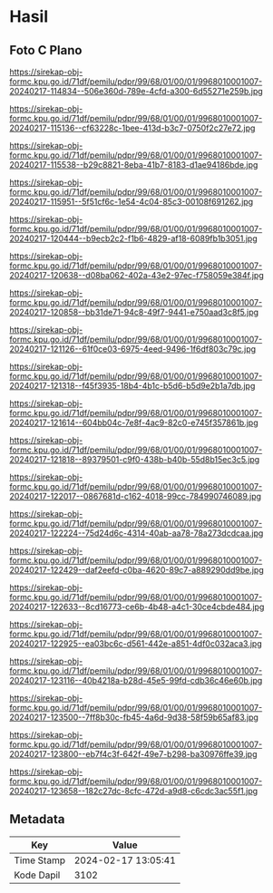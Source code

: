# Hasil

## Foto C Plano

https://sirekap-obj-formc.kpu.go.id/71df/pemilu/pdpr/99/68/01/00/01/9968010001007-20240217-114834--506e360d-789e-4cfd-a300-6d55271e259b.jpg

https://sirekap-obj-formc.kpu.go.id/71df/pemilu/pdpr/99/68/01/00/01/9968010001007-20240217-115136--cf63228c-1bee-413d-b3c7-0750f2c27e72.jpg

https://sirekap-obj-formc.kpu.go.id/71df/pemilu/pdpr/99/68/01/00/01/9968010001007-20240217-115538--b29c8821-8eba-41b7-8183-d1ae94186bde.jpg

https://sirekap-obj-formc.kpu.go.id/71df/pemilu/pdpr/99/68/01/00/01/9968010001007-20240217-115951--5f51cf6c-1e54-4c04-85c3-00108f691262.jpg

https://sirekap-obj-formc.kpu.go.id/71df/pemilu/pdpr/99/68/01/00/01/9968010001007-20240217-120444--b9ecb2c2-f1b6-4829-af18-6089fb1b3051.jpg

https://sirekap-obj-formc.kpu.go.id/71df/pemilu/pdpr/99/68/01/00/01/9968010001007-20240217-120638--d08ba062-402a-43e2-97ec-f758059e384f.jpg

https://sirekap-obj-formc.kpu.go.id/71df/pemilu/pdpr/99/68/01/00/01/9968010001007-20240217-120858--bb31de71-94c8-49f7-9441-e750aad3c8f5.jpg

https://sirekap-obj-formc.kpu.go.id/71df/pemilu/pdpr/99/68/01/00/01/9968010001007-20240217-121126--61f0ce03-6975-4eed-9496-1f6df803c79c.jpg

https://sirekap-obj-formc.kpu.go.id/71df/pemilu/pdpr/99/68/01/00/01/9968010001007-20240217-121318--f45f3935-18b4-4b1c-b5d6-b5d9e2b1a7db.jpg

https://sirekap-obj-formc.kpu.go.id/71df/pemilu/pdpr/99/68/01/00/01/9968010001007-20240217-121614--604bb04c-7e8f-4ac9-82c0-e745f357861b.jpg

https://sirekap-obj-formc.kpu.go.id/71df/pemilu/pdpr/99/68/01/00/01/9968010001007-20240217-121818--89379501-c9f0-438b-b40b-55d8b15ec3c5.jpg

https://sirekap-obj-formc.kpu.go.id/71df/pemilu/pdpr/99/68/01/00/01/9968010001007-20240217-122017--0867681d-c162-4018-99cc-784990746089.jpg

https://sirekap-obj-formc.kpu.go.id/71df/pemilu/pdpr/99/68/01/00/01/9968010001007-20240217-122224--75d24d6c-4314-40ab-aa78-78a273dcdcaa.jpg

https://sirekap-obj-formc.kpu.go.id/71df/pemilu/pdpr/99/68/01/00/01/9968010001007-20240217-122429--daf2eefd-c0ba-4620-89c7-a889290dd9be.jpg

https://sirekap-obj-formc.kpu.go.id/71df/pemilu/pdpr/99/68/01/00/01/9968010001007-20240217-122633--8cd16773-ce6b-4b48-a4c1-30ce4cbde484.jpg

https://sirekap-obj-formc.kpu.go.id/71df/pemilu/pdpr/99/68/01/00/01/9968010001007-20240217-122925--ea03bc6c-d561-442e-a851-4df0c032aca3.jpg

https://sirekap-obj-formc.kpu.go.id/71df/pemilu/pdpr/99/68/01/00/01/9968010001007-20240217-123116--40b4218a-b28d-45e5-99fd-cdb36c46e60b.jpg

https://sirekap-obj-formc.kpu.go.id/71df/pemilu/pdpr/99/68/01/00/01/9968010001007-20240217-123500--7ff8b30c-fb45-4a6d-9d38-58f59b65af83.jpg

https://sirekap-obj-formc.kpu.go.id/71df/pemilu/pdpr/99/68/01/00/01/9968010001007-20240217-123800--eb7f4c3f-642f-49e7-b298-ba30976ffe39.jpg

https://sirekap-obj-formc.kpu.go.id/71df/pemilu/pdpr/99/68/01/00/01/9968010001007-20240217-123658--182c27dc-8cfc-472d-a9d8-c6cdc3ac55f1.jpg


## Metadata

| Key        | Value               |
| ---------- | ------------------- |
| Time Stamp | 2024-02-17 13:05:41 |
| Kode Dapil | 3102                |



